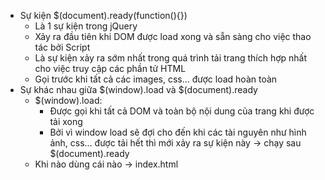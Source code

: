 - Sự kiện $(document).ready(function(){})
  - Là 1 sự kiện trong jQuery
  - Xảy ra đầu tiên khi DOM được load xong và sẵn sàng cho việc thao tác bởi Script
  - Là sự kiện xảy ra sớm nhất trong quá trình tải trang thích hợp nhất cho việc truy cập các phần tử HTML
  - Gọi trước khi tất cả các images, css... được load hoàn toàn
- Sự khác nhau giữa $(window).load và $(document).ready
  - $(window).load:
    - Được gọi khi tất cả DOM và toàn bộ nội dung của trang khi được tải xong
    - Bởi vì window load sẽ đợi cho đến khi các tài nguyên như hình ảnh, css... được tải hết thì mới xảy ra sự kiện này -> chạy sau $(document).ready
  - Khi nào dùng cái nào -> index.html